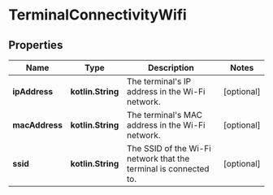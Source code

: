 
# TerminalConnectivityWifi

## Properties
Name | Type | Description | Notes
------------ | ------------- | ------------- | -------------
**ipAddress** | **kotlin.String** | The terminal&#39;s IP address in the Wi-Fi network. |  [optional]
**macAddress** | **kotlin.String** | The terminal&#39;s MAC address in the Wi-Fi network. |  [optional]
**ssid** | **kotlin.String** | The SSID of the Wi-Fi network that the terminal is connected to. |  [optional]



